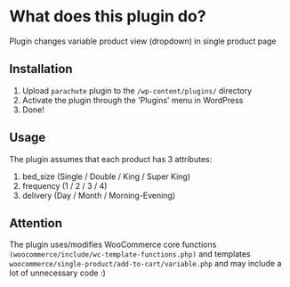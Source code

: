 # What does this plugin do?

Plugin changes variable product view (dropdown) in single product page

## Installation

1. Upload `parachute` plugin to the `/wp-content/plugins/` directory
2. Activate the plugin through the 'Plugins' menu in WordPress
3. Done!

## Usage

The plugin assumes that each product has 3 attributes:
1. bed_size (Single / Double / King / Super King)
2. frequency (1 / 2 / 3 / 4)
3. delivery (Day / Month / Morning-Evening)

## Attention
The plugin uses/modifies WooCommerce core functions `(woocommerce/include/wc-template-functions.php)` and templates `woocommerce/single-product/add-to-cart/variable.php` and may include a lot of unnecessary code :)